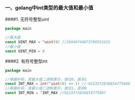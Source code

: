 ### 一、golang中int类型的最大值和最小值

####1. 无符号整型uint

```go
package main

//最大值
const UINT_MAX = ^uint(0) //18446744073709551615
//最小值
const UINT_MIN = 0
```

####2. 有符号整型int

```go
package main

//根据补码，其最大值二进制表示，首位0，其余1
const INT_MAX = int(^uint(0) >> 1) //-9223372036854775808
//根据补码，其最小值二进制表示，首位1，其余0
const INT_MIN = ^INT_MAX //9223372036854775807
```